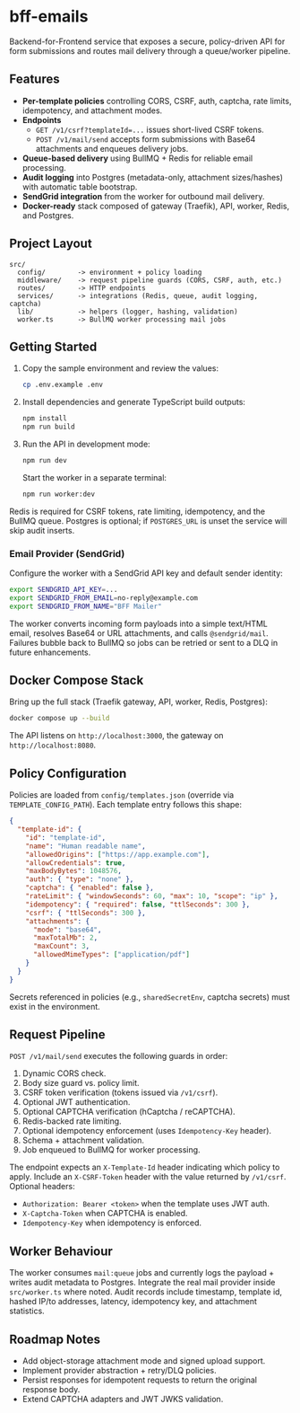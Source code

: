 # bff-emails

Backend-for-Frontend service that exposes a secure, policy-driven API for form submissions and routes mail delivery through a queue/worker pipeline.

## Features
- **Per-template policies** controlling CORS, CSRF, auth, captcha, rate limits, idempotency, and attachment modes.
- **Endpoints**
  - `GET /v1/csrf?templateId=...` issues short-lived CSRF tokens.
  - `POST /v1/mail/send` accepts form submissions with Base64 attachments and enqueues delivery jobs.
- **Queue-based delivery** using BullMQ + Redis for reliable email processing.
- **Audit logging** into Postgres (metadata-only, attachment sizes/hashes) with automatic table bootstrap.
- **SendGrid integration** from the worker for outbound mail delivery.
- **Docker-ready** stack composed of gateway (Traefik), API, worker, Redis, and Postgres.

## Project Layout
```
src/
  config/        -> environment + policy loading
  middleware/    -> request pipeline guards (CORS, CSRF, auth, etc.)
  routes/        -> HTTP endpoints
  services/      -> integrations (Redis, queue, audit logging, captcha)
  lib/           -> helpers (logger, hashing, validation)
  worker.ts      -> BullMQ worker processing mail jobs
```

## Getting Started
1. Copy the sample environment and review the values:
   ```bash
   cp .env.example .env
   ```
2. Install dependencies and generate TypeScript build outputs:
   ```bash
   npm install
   npm run build
   ```
3. Run the API in development mode:
   ```bash
   npm run dev
   ```
   Start the worker in a separate terminal:
   ```bash
   npm run worker:dev
   ```

Redis is required for CSRF tokens, rate limiting, idempotency, and the BullMQ queue. Postgres is optional; if `POSTGRES_URL` is unset the service will skip audit inserts.

### Email Provider (SendGrid)
Configure the worker with a SendGrid API key and default sender identity:

```bash
export SENDGRID_API_KEY=...
export SENDGRID_FROM_EMAIL=no-reply@example.com
export SENDGRID_FROM_NAME="BFF Mailer"
```

The worker converts incoming form payloads into a simple text/HTML email, resolves Base64 or URL attachments, and calls `@sendgrid/mail`. Failures bubble back to BullMQ so jobs can be retried or sent to a DLQ in future enhancements.

## Docker Compose Stack
Bring up the full stack (Traefik gateway, API, worker, Redis, Postgres):
```bash
docker compose up --build
```
The API listens on `http://localhost:3000`, the gateway on `http://localhost:8080`.

## Policy Configuration
Policies are loaded from `config/templates.json` (override via `TEMPLATE_CONFIG_PATH`). Each template entry follows this shape:
```json
{
  "template-id": {
    "id": "template-id",
    "name": "Human readable name",
    "allowedOrigins": ["https://app.example.com"],
    "allowCredentials": true,
    "maxBodyBytes": 1048576,
    "auth": { "type": "none" },
    "captcha": { "enabled": false },
    "rateLimit": { "windowSeconds": 60, "max": 10, "scope": "ip" },
    "idempotency": { "required": false, "ttlSeconds": 300 },
    "csrf": { "ttlSeconds": 300 },
    "attachments": {
      "mode": "base64",
      "maxTotalMb": 2,
      "maxCount": 3,
      "allowedMimeTypes": ["application/pdf"]
    }
  }
}
```
Secrets referenced in policies (e.g., `sharedSecretEnv`, captcha secrets) must exist in the environment.

## Request Pipeline
`POST /v1/mail/send` executes the following guards in order:
1. Dynamic CORS check.
2. Body size guard vs. policy limit.
3. CSRF token verification (tokens issued via `/v1/csrf`).
4. Optional JWT authentication.
5. Optional CAPTCHA verification (hCaptcha / reCAPTCHA).
6. Redis-backed rate limiting.
7. Optional idempotency enforcement (uses `Idempotency-Key` header).
8. Schema + attachment validation.
9. Job enqueued to BullMQ for worker processing.

The endpoint expects an `X-Template-Id` header indicating which policy to apply. Include an `X-CSRF-Token` header with the value returned by `/v1/csrf`. Optional headers:
- `Authorization: Bearer <token>` when the template uses JWT auth.
- `X-Captcha-Token` when CAPTCHA is enabled.
- `Idempotency-Key` when idempotency is enforced.

## Worker Behaviour
The worker consumes `mail:queue` jobs and currently logs the payload + writes audit metadata to Postgres. Integrate the real mail provider inside `src/worker.ts` where noted. Audit records include timestamp, template id, hashed IP/to addresses, latency, idempotency key, and attachment statistics.

## Roadmap Notes
- Add object-storage attachment mode and signed upload support.
- Implement provider abstraction + retry/DLQ policies.
- Persist responses for idempotent requests to return the original response body.
- Extend CAPTCHA adapters and JWT JWKS validation.
